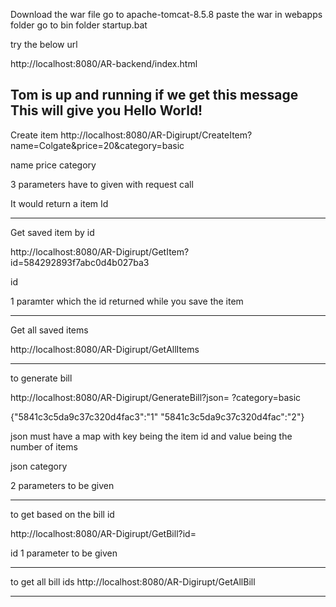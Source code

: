 Download the war file
go to apache-tomcat-8.5.8  paste the war in webapps folder
go to bin folder startup.bat

try the below url  

http://localhost:8080/AR-backend/index.html


Tom is up and running if we get this message
This will give you Hello World!
--------------------------------------------------------------------

Create item
http://localhost:8080/AR-Digirupt/CreateItem?name=Colgate&price=20&category=basic

 name
 price
 category

3 parameters have to given with request call

It would return a item Id

----------------------------------------------------------------------
Get saved item by id

http://localhost:8080/AR-Digirupt/GetItem?id=584292893f7abc0d4b027ba3

id 

1 paramter which the id returned while you save the item

----------------------------------------------------------------------
Get all saved items

http://localhost:8080/AR-Digirupt/GetAllItems


----------------------------------------------------------------------
to generate bill

http://localhost:8080/AR-Digirupt/GenerateBill?json= ?category=basic

{"5841c3c5da9c37c320d4fac3":"1"
"5841c3c5da9c37c320d4fac":"2"}

json must have a map with key being the item id and value being the number of items 


json
category

2 parameters to be given


------------------------------------------------------------------------
to get based on the bill id

http://localhost:8080/AR-Digirupt/GetBill?id=

id
1 parameter to be given

------------------------------------------------------------------------

to get all bill ids
http://localhost:8080/AR-Digirupt/GetAllBill


------------------------------------------------------------------------

   

